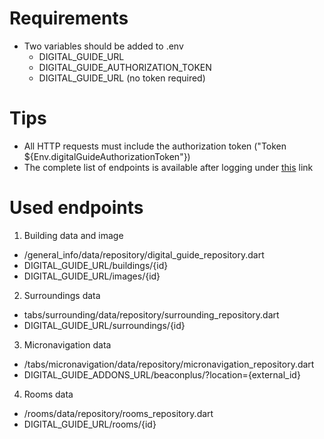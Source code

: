 # Requirements
* Two variables should be added to .env
  * DIGITAL_GUIDE_URL
  * DIGITAL_GUIDE_AUTHORIZATION_TOKEN
  * DIGITAL_GUIDE_URL   (no token required)

# Tips
* All HTTP requests must include the authorization token ("Token ${Env.digitalGuideAuthorizationToken"})
* The complete list of endpoints is available after logging under [this](https://przewodnik.pwr.edu.pl/swagger/) link

# Used endpoints
1) Building data and image
  * /general_info/data/repository/digital_guide_repository.dart
  * DIGITAL_GUIDE_URL/buildings/{id}
  * DIGITAL_GUIDE_URL/images/{id}
2) Surroundings data
  * tabs/surrounding/data/repository/surrounding_repository.dart
  * DIGITAL_GUIDE_URL/surroundings/{id}

3) Micronavigation data
  * /tabs/micronavigation/data/repository/micronavigation_repository.dart
  * DIGITAL_GUIDE_ADDONS_URL/beaconplus/?location={external_id}

4) Rooms data
  * /rooms/data/repository/rooms_repository.dart
  * DIGITAL_GUIDE_URL/rooms/{id}

